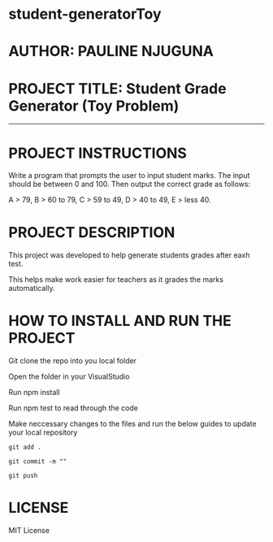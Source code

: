 # student-generatorToy

# AUTHOR: PAULINE NJUGUNA

# PROJECT TITLE: Student Grade Generator (Toy Problem)
____________________________________________________________________________


# PROJECT INSTRUCTIONS

Write a program that prompts the user to input student marks. The input should be between 0 and 100. Then output the correct grade as follows: 

A > 79, B > 60 to 79, C > 59 to 49, D > 40 to 49, E > less 40.

# PROJECT DESCRIPTION

This project was developed to help generate students grades after eaxh test.

This helps make work easier for teachers as it grades the marks automatically.

# HOW TO INSTALL AND RUN THE PROJECT

Git clone the repo into you local folder

Open the folder in your VisualStudio

Run npm install

Run npm test to read through the code

Make neccessary changes to the files and run the below guides to update your local repository

    git add .

    git commit -m ""

    git push 
    
# LICENSE
 
MIT License

